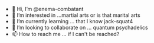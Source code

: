 - 👋 Hi, I’m @enema-combatant
- 👀 I’m interested in ...martial arts or is that marital arts
- 🌱 I’m currently learning ... that I know jack-squat4
- 💞️ I’m looking to collaborate on ... quantum psychadelics
- 📫 How to reach me ... if I can't be reached?

<!---
I do suck man
--->
